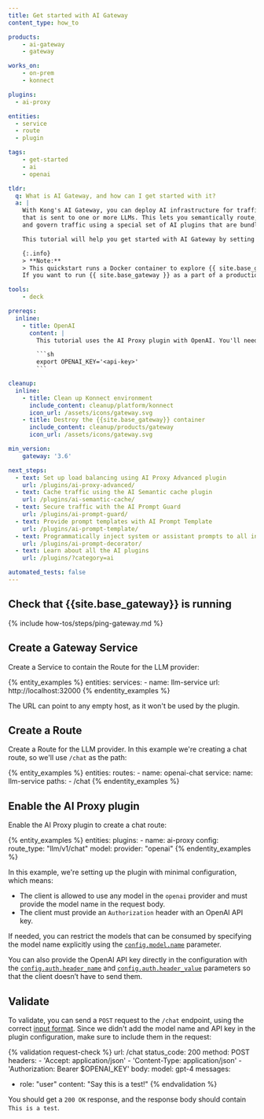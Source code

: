 ```yaml
---
title: Get started with AI Gateway
content_type: how_to

products:
    - ai-gateway
    - gateway

works_on:
    - on-prem
    - konnect

plugins:
  - ai-proxy

entities:
  - service
  - route
  - plugin

tags:
    - get-started
    - ai
    - openai

tldr:
  q: What is AI Gateway, and how can I get started with it?
  a: |
    With Kong's AI Gateway, you can deploy AI infrastructure for traffic
    that is sent to one or more LLMs. This lets you semantically route, secure, observe, accelerate,
    and govern traffic using a special set of AI plugins that are bundled with {{site.base_gateway}} distributions.

    This tutorial will help you get started with AI Gateway by setting up the AI Proxy plugin with OpenAI.

    {:.info}
    > **Note:**
    > This quickstart runs a Docker container to explore {{ site.base_gateway }}'s capabilities.
    If you want to run {{ site.base_gateway }} as a part of a production-ready API platform, start with the [Install](/gateway/install/) page.

tools:
    - deck

prereqs:
  inline:
    - title: OpenAI
      content: |
        This tutorial uses the AI Proxy plugin with OpenAI. You'll need to [create an OpenAI account](https://auth.openai.com/create-account) and [get an API key](https://platform.openai.com/api-keys). Once you have your API key, create an environment variable:

        ```sh
        export OPENAI_KEY='<api-key>'
        ```

cleanup:
  inline:
    - title: Clean up Konnect environment
      include_content: cleanup/platform/konnect
      icon_url: /assets/icons/gateway.svg
    - title: Destroy the {{site.base_gateway}} container
      include_content: cleanup/products/gateway
      icon_url: /assets/icons/gateway.svg

min_version:
    gateway: '3.6'

next_steps:
  - text: Set up load balancing using AI Proxy Advanced plugin
    url: /plugins/ai-proxy-advanced/
  - text: Cache traffic using the AI Semantic cache plugin
    url: /plugins/ai-semantic-cache/
  - text: Secure traffic with the AI Prompt Guard
    url: /plugins/ai-prompt-guard/
  - text: Provide prompt templates with AI Prompt Template
    url: /plugins/ai-prompt-template/
  - text: Programmatically inject system or assistant prompts to all incoming prompts with the AI Prompt Decorator
    url: /plugins/ai-prompt-decorator/
  - text: Learn about all the AI plugins
    url: /plugins/?category=ai

automated_tests: false
---
```


## Check that {{site.base_gateway}} is running

{% include how-tos/steps/ping-gateway.md %}


## Create a Gateway Service

Create a Service to contain the Route for the LLM provider:

{% entity_examples %}
entities:
    services:
    - name: llm-service
      url: http://localhost:32000
{% endentity_examples %}

The URL can point to any empty host, as it won't be used by the plugin.

## Create a Route

Create a Route for the LLM provider. In this example we're creating a chat route, so we'll use `/chat` as the path:

{% entity_examples %}
entities:
    routes:
    - name: openai-chat
      service:
        name: llm-service
      paths:
      - /chat
{% endentity_examples %}

## Enable the AI Proxy plugin

Enable the AI Proxy plugin to create a chat route:

{% entity_examples %}
entities:
    plugins:
    - name: ai-proxy
      config:
        route_type: "llm/v1/chat"
        model:
          provider: "openai"
{% endentity_examples %}

In this example, we're setting up the plugin with minimal configuration, which means:
* The client is allowed to use any model in the `openai` provider and must provide the model name in the request body.
* The client must provide an `Authorization` header with an OpenAI API key.

If needed, you can restrict the models that can be consumed by specifying the model name explicitly using the [`config.model.name`](/plugins/ai-proxy/reference/#schema--config-model-name) parameter.

You can also provide the OpenAI API key directly in the configuration with the [`config.auth.header_name`](/plugins/ai-proxy/reference/#schema--config-auth-header-name) and [`config.auth.header_value`](/plugins/ai-proxy/reference/#schema--config-auth-header-value) parameters so that the client doesn’t have to send them.

## Validate

To validate, you can send a `POST` request to the `/chat` endpoint, using the correct [input format](/plugins/ai-proxy/#input-formats).
Since we didn't add the model name and API key in the plugin configuration, make sure to include them in the request:

{% validation request-check %}
url: /chat
status_code: 200
method: POST
headers:
    - 'Accept: application/json'
    - 'Content-Type: application/json'
    - 'Authorization: Bearer $OPENAI_KEY'
body:
  model: gpt-4
  messages:
  - role: "user"
    content: "Say this is a test!"
{% endvalidation %}

You should get a `200 OK` response, and the response body should contain `This is a test`.
